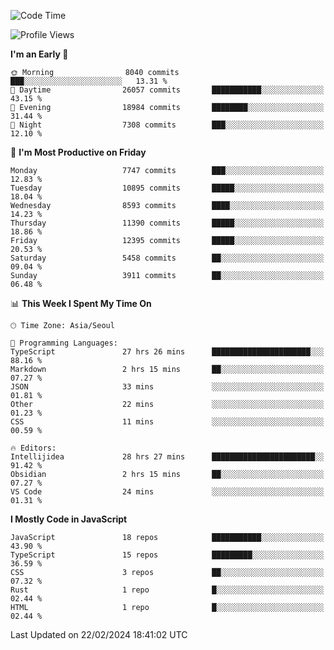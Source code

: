 <!--START_SECTION:waka-->
![Code Time](http://img.shields.io/badge/Code%20Time-5%2C682%20hrs%2023%20mins-blue)

![Profile Views](http://img.shields.io/badge/Profile%20Views-0-blue)

**I'm an Early 🐤** 

```text
🌞 Morning                8040 commits        ███░░░░░░░░░░░░░░░░░░░░░░   13.31 % 
🌆 Daytime                26057 commits       ███████████░░░░░░░░░░░░░░   43.15 % 
🌃 Evening                18984 commits       ████████░░░░░░░░░░░░░░░░░   31.44 % 
🌙 Night                  7308 commits        ███░░░░░░░░░░░░░░░░░░░░░░   12.10 % 
```
📅 **I'm Most Productive on Friday** 

```text
Monday                   7747 commits        ███░░░░░░░░░░░░░░░░░░░░░░   12.83 % 
Tuesday                  10895 commits       █████░░░░░░░░░░░░░░░░░░░░   18.04 % 
Wednesday                8593 commits        ████░░░░░░░░░░░░░░░░░░░░░   14.23 % 
Thursday                 11390 commits       █████░░░░░░░░░░░░░░░░░░░░   18.86 % 
Friday                   12395 commits       █████░░░░░░░░░░░░░░░░░░░░   20.53 % 
Saturday                 5458 commits        ██░░░░░░░░░░░░░░░░░░░░░░░   09.04 % 
Sunday                   3911 commits        ██░░░░░░░░░░░░░░░░░░░░░░░   06.48 % 
```


📊 **This Week I Spent My Time On** 

```text
🕑︎ Time Zone: Asia/Seoul

💬 Programming Languages: 
TypeScript               27 hrs 26 mins      ██████████████████████░░░   88.16 % 
Markdown                 2 hrs 15 mins       ██░░░░░░░░░░░░░░░░░░░░░░░   07.27 % 
JSON                     33 mins             ░░░░░░░░░░░░░░░░░░░░░░░░░   01.81 % 
Other                    22 mins             ░░░░░░░░░░░░░░░░░░░░░░░░░   01.23 % 
CSS                      11 mins             ░░░░░░░░░░░░░░░░░░░░░░░░░   00.59 % 

🔥 Editors: 
Intellijidea             28 hrs 27 mins      ███████████████████████░░   91.42 % 
Obsidian                 2 hrs 15 mins       ██░░░░░░░░░░░░░░░░░░░░░░░   07.27 % 
VS Code                  24 mins             ░░░░░░░░░░░░░░░░░░░░░░░░░   01.31 % 
```

**I Mostly Code in JavaScript** 

```text
JavaScript               18 repos            ███████████░░░░░░░░░░░░░░   43.90 % 
TypeScript               15 repos            █████████░░░░░░░░░░░░░░░░   36.59 % 
CSS                      3 repos             ██░░░░░░░░░░░░░░░░░░░░░░░   07.32 % 
Rust                     1 repo              █░░░░░░░░░░░░░░░░░░░░░░░░   02.44 % 
HTML                     1 repo              █░░░░░░░░░░░░░░░░░░░░░░░░   02.44 % 
```




 Last Updated on 22/02/2024 18:41:02 UTC
<!--END_SECTION:waka-->
